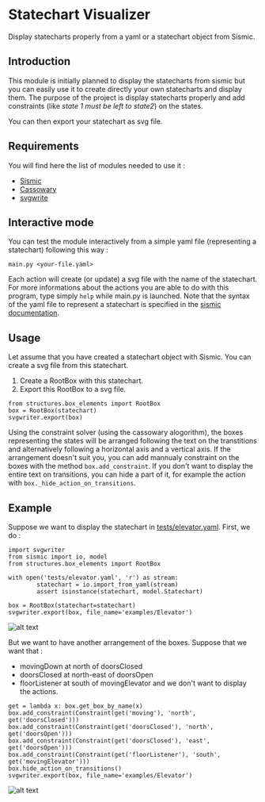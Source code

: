 # Statechart Visualizer
Display statecharts properly from a yaml or a statechart object from Sismic.

## Introduction
This module is initially planned to display the statecharts from sismic but you can
easily use it to create directly your own statecharts and display them. The purpose of the
project is display statecharts properly and add constraints (like *state 1 must be left to state2*)
on the states.

You can then export your statechart as svg file.

## Requirements
You will find here the list of modules needed to use it :

- [Sismic](https://github.com/AlexandreDecan/sismic)
- [Cassowary](https://github.com/pybee/cassowary)
- [svgwrite](https://github.com/biazzotto/svgwrite)

## Interactive mode
You can test the module interactively from a simple yaml file (representing
a statechart) following this way :
```
main.py <your-file.yaml>
```

Each action will create (or update) a svg file with the name of the statechart.
For more informations about the actions you are able to do with this program, type simply `help` while 
main.py is launched.
Note that the syntax of the yaml file to represent a statechart is specified in the [sismic documentation](http://sismic.readthedocs.io/en/master/format.html#defining-statecharts-in-yaml).

## Usage

Let assume that you have created a statechart object with Sismic. You can create a svg file from this statechart.

1. Create a RootBox with this statechart.
2. Export this RootBox to a svg file.

```
from structures.box_elements import RootBox
box = RootBox(statechart)
svgwriter.export(box)
```
Using the constraint solver (using the cassowary alogorithm), the boxes representing the states will be arranged
following the text on the transtitions and alternatively following a horizontal axis and a vertical axis.
If the arrangement doesn't suit you, you can add mannualy constraint on the boxes with the method `box.add_constraint`.
If you don't want to display the entire text on transitions, you can hide a part of it, for example the action with 
`box._hide_action_on_transitions`.

## Example

Suppose we want to display the statechart in [tests/elevator.yaml](https://github.com/radioGiorgio/statechart-visualizer/blob/master/tests/elevator.yaml).
First, we do :
```
import svgwriter
from sismic import io, model
from structures.box_elements import RootBox

with open('tests/elevator.yaml', 'r') as stream:
        statechart = io.import_from_yaml(stream)
        assert isinstance(statechart, model.Statechart)

box = RootBox(statechart=statechart)
svgwriter.export(box, file_name='examples/Elevator')
```

![alt text](https://raw.githubusercontent.com/radioGiorgio/statechart-visualizer/master/examples/Elevator.svg)

But we want to have another arrangement of the boxes.
Suppose that we want that :
- movingDown at north of doorsClosed
- doorsClosed at north-east of doorsOpen
- floorListener at south of movingElevator
and we don't want to display the actions.

```
get = lambda x: box.get_box_by_name(x)
box.add_constraint(Constraint(get('moving'), 'north', get('doorsClosed')))
box.add_constraint(Constraint(get('doorsClosed'), 'north', get('doorsOpen')))
box.add_constraint(Constraint(get('doorsClosed'), 'east', get('doorsOpen')))
box.add_constraint(Constraint(get('floorListener'), 'south', get('movingElevator')))
box.hide_action_on_transitions()
svgwriter.export(box, file_name='examples/Elevator')
```

![alt text](http://radioGiorgio.github.io/statechart-visualizer/blob/master/examples/Elevator.svg)
